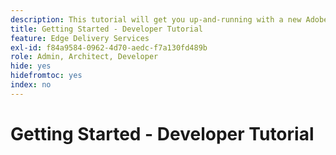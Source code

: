 ```yaml
---
description: This tutorial will get you up-and-running with a new Adobe Experience Manager (AEM) project. In ten to twenty minutes, you will have created your own site and be able to create, preview, and publish your own content, styling, and add new blocks.
title: Getting Started - Developer Tutorial
feature: Edge Delivery Services
exl-id: f84a9584-0962-4d70-aedc-f7a130fd489b
role: Admin, Architect, Developer
hide: yes
hidefromtoc: yes
index: no
---
```

# Getting Started - Developer Tutorial

<!--

{{$include ce606942-ca03-4bcc-82a0-8b14333c9434}}

>
